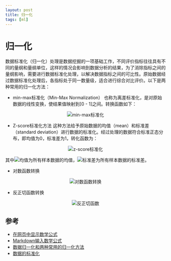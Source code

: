 ```yaml
---
layout: post
title: 归一化
tags: [ml]
---
```

归一化
=========
数据标准化（归一化）处理是数据挖掘的一项基础工作，不同评价指标往往具有不同的量纲和量纲单位，这样的情况会影响到数据分析的结果，为了消除指标之间的量纲影响，需要进行数据标准化处理，以解决数据指标之间的可比性。原始数据经过数据标准化处理后，各指标处于同一数量级，适合进行综合对比评价。以下是两种常用的归一化方法：

+ min-max标准化（Min-Max Normalization）
也称为离差标准化，是对原始数据的线性变换，使结果值映射到[0 - 1]之间。转换函数如下：  

<p align="center"><img src="http://latex.codecogs.com/gif.latex?\\x^{*}=(x-min)/(max - min)" title="min-max标准化" /></p>

+ Z-score标准化方法
这种方法给予原始数据的均值（mean）和标准差（standard deviation）进行数据的标准化。经过处理的数据符合标准正态分布，即均值为0，标准差为1，转化函数为：  

<p align="center"><img src="http://latex.codecogs.com/gif.latex?\\x^{*}=(x-\mu)/\varphi" title="z-score标准化" /></p>

 其中<img src="http://latex.codecogs.com/gif.latex?\mu" title="均值"/>为所有样本数据的均值，<img src="http://latex.codecogs.com/gif.latex?\varphi" title="标准差"/>为所有样本数据的标准差。

+ 对数函数转换

<p align="center"><img src="http://latex.codecogs.com/gif.latex?\\x^{*}=\log_{10}{^x)}/\log_{10}{^(max)}" title="对数函数转换" /></p>
  
+ 反正切函数转换

<p align="center"><img src="http://latex.codecogs.com/gif.latex?\\x^{*}=atan(x)*\pi" title="反正切函数" /></p>

参考
----------------
+ [在网页中显示数学公式](http://www.it165.net/DWeb/html/201410/2942.html)
+ [Markdown输入数学公式](http://ttang.name/2014/05/04/markdown-and-mathjax/)
+ [数据归一化和两种常用的归一化方法](http://www.cnblogs.com/chaosimple/archive/2013/07/31/3227271.html)
+ [数据的标准化](http://webdataanalysis.net/data-analysis-method/data-normalization/)

